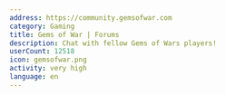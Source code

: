 ```yaml
---
address: https://community.gemsofwar.com
category: Gaming
title: Gems of War | Forums
description: Chat with fellow Gems of Wars players!
userCount: 12518
icon: gemsofwar.png
activity: very high
language: en
---
```

